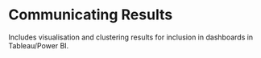 # Communicating Results

Includes visualisation and clustering results for inclusion in dashboards in Tableau/Power BI.
